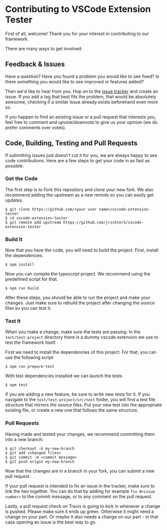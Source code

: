 # Contributing to VSCode Extension Tester

First of all, welcome! Thank you for your interest in contributing to our framework.

There are many ways to get involved:

## Feedback & Issues

Have a question? Have you found a problem you would like to see fixed? 
Is there something you would like to see improved or features added?

Then we'd like to hear from you. Hop on to the [issue tracker](../../issues) and create an issue. If you add a tag that best fits the problem, that would be absolutely awesome, checking if a similar issue already exists beforehand even more so.

If you happen to find an existing issue or a pull request that interests you, feel free to comment and upvote/downvote to give us your opinion (we do prefer comments over votes).

## Code, Building, Testing and Pull Requests

If submitting issues just doesn't cut it for you, we are always happy to see code contributions. Here are a few steps to get your code in as fast as possible:

### Get the Code

The first step is to Fork this repository and clone your new fork. We also recommend adding the upstream as a new remote so you can easily get updates. 
```
$ git clone https://github.com/<your user name>/vscode-extension-tester
$ cd vscode-extension-tester
$ git remote add upstream https://github.com/jrichter1/vscode-extension-tester
```

### Build It

Now that you have the code, you will need to build the project. First, install the dependencies.
```
$ npm install
```
Now you can compile the typescript project. We recommend using the predefined script for that.
```
$ npm run build
```
After these steps, you should be able to run the project and make your changes. Just make sure to rebuild the project after changing the source files so you can test it.

### Test It

When you make a change, make sure the tests are passing. In the ```test/test-project``` directory there is a dummy vscode extension we use to test the framework itself.

First we need to install the dependencies of this project. For that, you can use the following script
```
$ npm run prepare-test
```

With test dependencies installed we can launch the tests
```
$ npm test
```

If you are adding a new feature, be sure to write new tests for it. If you navigate to the ```test/test-project/src/test``` folder, you will find a test file structure that mirrors the source files. Put your new test into the appropriate existing file, or create a new one that follows the same structure.

### Pull Requests

Having made and tested your changes, we recommend committing them into a new branch:
```
$ git checkout -b my-new-branch
$ git add <changed files>
$ git commit -m <commit message>
$ git push origin my-new-branch
```
Now that the changes are in a branch in your fork, you can submit a new pull request.

If your pull request is intended to fix an issue in the tracker, make sure to link the two together. You can do that by adding for example ```fix #<issue number>``` to the commit message, or to any comment on the pull request.

Lastly, a pull request check on Travis is going to kick in whenever a change is pushed. Please make sure it ends up green. Otherwise it might need a change on your part. Or maybe it also needs a change on our part - in that case opening an issue is the best way to go.
